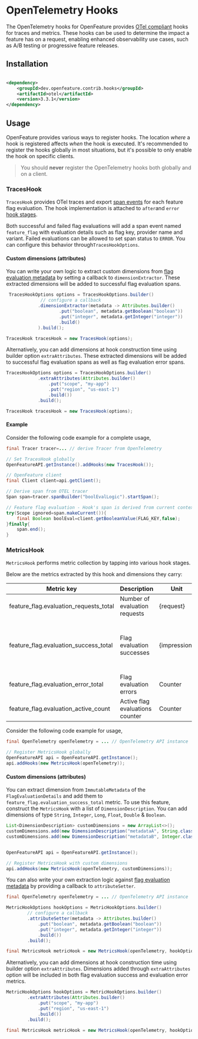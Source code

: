 # OpenTelemetry Hooks

The OpenTelemetry hooks for OpenFeature provides [OTel compliant](https://github.com/open-telemetry/opentelemetry-specification/blob/main/specification/trace/semantic_conventions/feature-flags.md) hooks for traces and metrics.
These hooks can be used to determine the impact a feature has on a request, enabling enhanced observability use cases, such as A/B testing or progressive feature releases.

## Installation

<!-- x-release-please-start-version -->

```xml

<dependency>
    <groupId>dev.openfeature.contrib.hooks</groupId>
    <artifactId>otel</artifactId>
    <version>3.3.1</version>
</dependency>
```

<!-- x-release-please-end-version -->

## Usage

OpenFeature provides various ways to register hooks. The location _where_ a hook is registered affects _when_ the hook is executed.
It's recommended to register the hooks globally in most situations, but it's possible to only enable the hook on specific clients.

> You should **never** register the OpenTelemetry hooks both globally and on a client.

### TracesHook

`TracesHook` provides OTel traces and export [span events](https://opentelemetry.io/docs/concepts/signals/traces/#span-events) for each feature flag evaluation.
The hook implementation is attached to `after`and `error` [hook stages](https://github.com/open-feature/spec/blob/main/specification/sections/04-hooks.md#overview).

Both successful and failed flag evaluations will add a span event named `feature_flag` with evaluation details such as flag key, provider name and variant.
Failed evaluations can be allowed to set span status to `ERROR`. You can configure this behavior through`TracesHookOptions`.

#### Custom dimensions (attributes)

You can write your own logic to extract custom dimensions from [flag evaluation metadata](https://github.com/open-feature/spec/blob/main/specification/types.md#flag-metadata) by setting a callback to `dimensionExtractor`.
These extracted dimensions will be added to successful flag evaluation spans.

```java
 TracesHookOptions options = TracesHookOptions.builder()
             // configure a callback
            .dimensionExtractor(metadata -> Attributes.builder()
                    .put("boolean", metadata.getBoolean("boolean"))
                    .put("integer", metadata.getInteger("integer"))
                    .build()
            ).build();

TracesHook tracesHook = new TracesHook(options);
```

Alternatively, you can add dimensions at hook construction time using builder option `extraAttributes`.
These extracted dimensions will be added to successful flag evaluation spans as well as flag evaluation error spans.

```java
TracesHookOptions options = TracesHookOptions.builder()
            .extraAttributes(Attributes.builder()
                .put("scope", "my-app")
                .put("region", "us-east-1")
                .build())
            .build();

TracesHook tracesHook = new TracesHook(options);
```

#### Example

Consider the following code example for a complete usage,

```java
final Tracer tracer=... // derive Tracer from OpenTelemetry

// Set TracesHook globally
OpenFeatureAPI.getInstance().addHooks(new TracesHook());

// OpenFeature client
final Client client=api.getClient();

// Derive span from OTEL tracer
Span span=tracer.spanBuilder("boolEvalLogic").startSpan();

// Feature flag evaluation - Hook's span is derived from current context
try(Scope ignored=span.makeCurrent()){
    final Boolean boolEval=client.getBooleanValue(FLAG_KEY,false);
}finally{
    span.end();
}
```

### MetricsHook

`MetricsHook` performs metric collection by tapping into various hook stages.

Below are the metrics extracted by this hook and dimensions they carry:

| Metric key                             | Description                     | Unit         | Dimensions                                               |
|----------------------------------------|---------------------------------|--------------|----------------------------------------------------------|
| feature_flag.evaluation_requests_total | Number of evaluation requests   | {request}    | key & provider name                                      |
| feature_flag.evaluation_success_total  | Flag evaluation successes       | {impression} | key, provider name, reason, variant & custom dimensions* |
| feature_flag.evaluation_error_total    | Flag evaluation errors          | Counter      | key, provider name                                       |
| feature_flag.evaluation_active_count   | Active flag evaluations counter | Counter      | key                                                      |

Consider the following code example for usage,

```java
final OpenTelemetry openTelemetry = ... // OpenTelemetry API instance

// Register MetricsHook globally         
OpenFeatureAPI api = OpenFeatureAPI.getInstance();
api.addHooks(new MetricsHook(openTelemetry));
```

#### Custom dimensions (attributes)

You can extract dimension from `ImmutableMetadata` of the `FlagEvaluationDetails` and add them to `feature_flag.evaluation_success_total` metric.
To use this feature, construct the `MetricsHook` with a list of `DimensionDescription`. 
You can add dimensions of type `String`, `Integer`, `Long`, `Float`, `Double` & `Boolean`.

```java
List<DimensionDescription> customDimensions = new ArrayList<>();
customDimensions.add(new DimensionDescription("metadataA", String.class));
customDimensions.add(new DimensionDescription("metadataB", Integer.class));


OpenFeatureAPI api = OpenFeatureAPI.getInstance();

// Register MetricsHook with custom dimensions
api.addHooks(new MetricsHook(openTelemetry, customDimensions));
```

You can also write your own extraction logic against [flag evaluation metadata](https://github.com/open-feature/spec/blob/main/specification/types.md#flag-metadata) by providing a callback to `attributeSetter`.

```java
final OpenTelemetry openTelemetry = ... // OpenTelemetry API instance

MetricHookOptions hookOptions = MetricHookOptions.builder()
        // configure a callback
        .attributeSetter(metadata -> Attributes.builder()
            .put("boolean", metadata.getBoolean("boolean"))
            .put("integer", metadata.getInteger("integer"))
            .build())
        .build();

final MetricsHook metricHook = new MetricsHook(openTelemetry, hookOptions);
```
Alternatively, you can add dimensions at hook construction time using builder option `extraAttributes`.
Dimensions added through `extraAttributes` option will be included in both flag evaluation success and evaluation error metrics.

```java
MetricHookOptions hookOptions = MetricHookOptions.builder()
        .extraAttributes(Attributes.builder()
            .put("scope", "my-app")
            .put("region", "us-east-1")
            .build())
        .build();

final MetricsHook metricHook = new MetricsHook(openTelemetry, hookOptions);
```